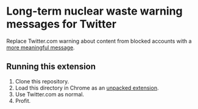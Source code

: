 # Long-term nuclear waste warning messages for Twitter

Replace Twitter.com warning about content from blocked accounts with a [more meaningful message](https://en.wikipedia.org/wiki/Long-term_nuclear_waste_warning_messages).

## Running this extension

1. Clone this repository.
2. Load this directory in Chrome as an [unpacked extension](https://developer.chrome.com/docs/extensions/mv3/getstarted/development-basics/#load-unpacked).
3. Use Twitter.com as normal.
4. Profit.